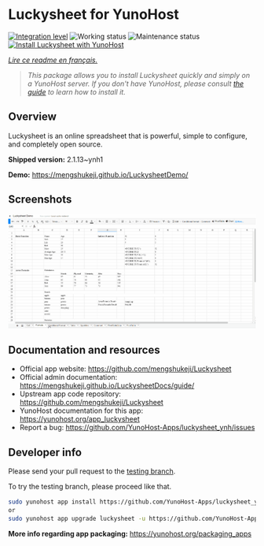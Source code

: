 <!--
N.B.: This README was automatically generated by https://github.com/YunoHost/apps/tree/master/tools/README-generator
It shall NOT be edited by hand.
-->

# Luckysheet for YunoHost

[![Integration level](https://dash.yunohost.org/integration/luckysheet.svg)](https://dash.yunohost.org/appci/app/luckysheet) ![Working status](https://ci-apps.yunohost.org/ci/badges/luckysheet.status.svg) ![Maintenance status](https://ci-apps.yunohost.org/ci/badges/luckysheet.maintain.svg)  
[![Install Luckysheet with YunoHost](https://install-app.yunohost.org/install-with-yunohost.svg)](https://install-app.yunohost.org/?app=luckysheet)

*[Lire ce readme en français.](./README_fr.md)*

> *This package allows you to install Luckysheet quickly and simply on a YunoHost server.
If you don't have YunoHost, please consult [the guide](https://yunohost.org/#/install) to learn how to install it.*

## Overview

Luckysheet is an online spreadsheet that is powerful, simple to configure, and completely open source.


**Shipped version:** 2.1.13~ynh1

**Demo:** https://mengshukeji.github.io/LuckysheetDemo/

## Screenshots

![Screenshot of Luckysheet](./doc/screenshots/screenshot.gif)

## Documentation and resources

* Official app website: <https://github.com/mengshukeji/Luckysheet>
* Official admin documentation: <https://mengshukeji.github.io/LuckysheetDocs/guide/>
* Upstream app code repository: <https://github.com/mengshukeji/Luckysheet>
* YunoHost documentation for this app: <https://yunohost.org/app_luckysheet>
* Report a bug: <https://github.com/YunoHost-Apps/luckysheet_ynh/issues>

## Developer info

Please send your pull request to the [testing branch](https://github.com/YunoHost-Apps/luckysheet_ynh/tree/testing).

To try the testing branch, please proceed like that.

``` bash
sudo yunohost app install https://github.com/YunoHost-Apps/luckysheet_ynh/tree/testing --debug
or
sudo yunohost app upgrade luckysheet -u https://github.com/YunoHost-Apps/luckysheet_ynh/tree/testing --debug
```

**More info regarding app packaging:** <https://yunohost.org/packaging_apps>
